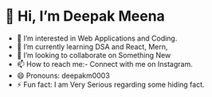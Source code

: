 # 👋 Hi, I’m Deepak Meena
- 👀 I’m interested in Web Applications and Coding.
- 🌱 I’m currently learning DSA and React, Mern, 
- 💞️ I’m looking to collaborate on Something New
- 📫 How to reach me:- Connect with me on Instagram.
- 😄 Pronouns: deepakm0003
- ⚡ Fun fact: I am Very Serious regarding some hiding fact.

